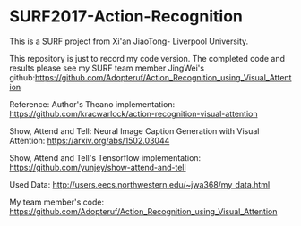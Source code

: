 # SURF2017-Action-Recognition

This is a SURF project from Xi'an JiaoTong- Liverpool University.

This repository is just to record my code version. The completed code and results please see my SURF team member JingWei's github:https://github.com/Adopteruf/Action_Recognition_using_Visual_Attention

Reference:
Author's Theano implementation: https://github.com/kracwarlock/action-recognition-visual-attention

Show, Attend and Tell: Neural Image Caption Generation with Visual Attention: https://arxiv.org/abs/1502.03044

Show, Attend and Tell's Tensorflow implementation: https://github.com/yunjey/show-attend-and-tell

Used Data: http://users.eecs.northwestern.edu/~jwa368/my_data.html

My team member's code: https://github.com/Adopteruf/Action_Recognition_using_Visual_Attention
